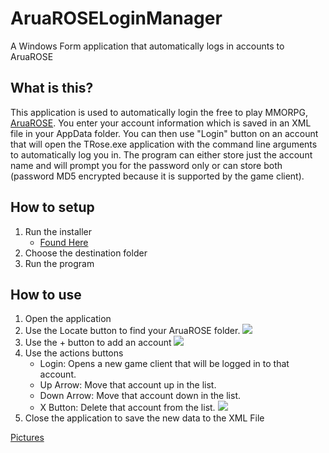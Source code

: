 # AruaROSELoginManager
A Windows Form application that automatically logs in accounts to AruaROSE

## What is this?
This application is used to automatically login the free to play MMORPG, [AruaROSE](http://www.aruarose.com). You enter your account information which is saved in an XML file in your AppData folder. You can then use "Login" button on an account that will open the TRose.exe application with the command line arguments to automatically log you in. The program can either store just the account name and will prompt you for the password only or can store both (password MD5 encrypted because it is supported by the game client).

## How to setup
1. Run the installer
	+ [Found Here]()
2. Choose the destination folder
3. Run the program

## How to use
1. Open the application
2. Use the Locate button to find your AruaROSE folder.
![](http://i.imgur.com/H1EWFsa.png)
3. Use the + button to add an account
![](http://i.imgur.com/8ntVdtM.png)
4. Use the actions buttons
	+ Login: Opens a new game client that will be logged in to that account.
  	+ Up Arrow: Move that account up in the list.
  	+ Down Arrow: Move that account down in the list.
  	+ X Button: Delete that account from the list.
![](http://i.imgur.com/nl2Xczr.png)
5. Close the application to save the new data to the XML File

[Pictures](http://imgur.com/a/F66iz)
